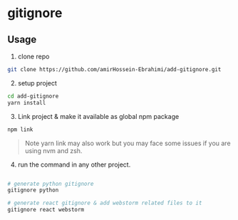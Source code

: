 # gitignore

## Usage

1. clone repo

```bash
git clone https://github.com/amirHossein-Ebrahimi/add-gitignore.git
```

2. setup project

```bash
cd add-gitignore
yarn install
```

3. Link project & make it available as global npm package

```bash
npm link
```

> Note yarn link may also work but you may face some issues if you are using nvm and zsh.

4. run the command in any other project.

```bash

# generate python gitignore
gitignore python

# generate react gitignore & add webstorm related files to it
gitignore react webstorm
```
